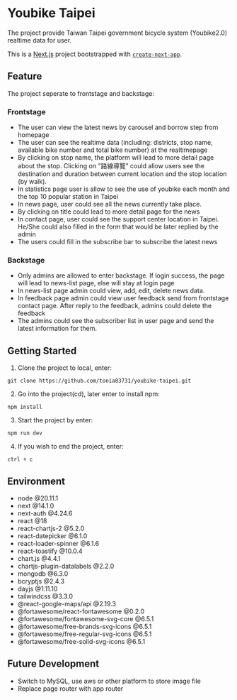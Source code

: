 # Youbike Taipei

The project provide Taiwan Taipei government bicycle system (Youbike2.0) realtime data for user.

This is a [Next.js](https://nextjs.org/) project bootstrapped with [`create-next-app`](https://github.com/vercel/next.js/tree/canary/packages/create-next-app).

## Feature

The project seperate to frontstage and backstage:

### Frontstage

- The user can view the latest news by carousel and borrow step from homepage
- The user can see the realtime data (including: districts, stop name, available bike number and total bike number) at the realtimepage
- By clicking on stop name, the platform will lead to more detail page about the stop. Clicking on "路線導覽" could allow users see the destination and duration between current location and the stop location (by walk).
- In statistics page user is allow to see the use of youbike each month and the top 10 popular station in Taipei
- In news page, user could see all the news currently take place.
- By clicking on title could lead to more detail page for the news
- In contact page, user could see the support center location in Taipei. He/She could also filled in the form that would be later replied by the admin
- The users could fill in the subscribe bar to subscribe the latest news

### Backstage

- Only admins are allowed to enter backstage. If login success, the page will lead to news-list page, else will stay at login page
- In news-list page admin could view, add, edit, delete news data.
- In feedback page admin could view user feedback send from frontstage contact page. After reply to the feedback, admins could delete the feedback
- The admins could see the subscriber list in user page and send the latest information for them.

## Getting Started

1. Clone the project to local, enter:

```
git clone https://github.com/tonia83731/youbike-taipei.git
```

2. Go into the project(cd), later enter to install npm:

```
npm install
```

3. Start the project by enter:

```
npm run dev
```

4. If you wish to end the project, enter:

```
ctrl + c
```

## Environment

- node @20.11.1
- next @14.1.0
- next-auth @4.24.6
- react @18
- react-chartjs-2 @5.2.0
- react-datepicker @6.1.0
- react-loader-spinner @6.1.6
- react-toastify @10.0.4
- chart.js @4.4.1
- chartjs-plugin-datalabels @2.2.0
- mongodb @6.3.0
- bcryptjs @2.4.3
- dayjs @1.11.10
- tailwindcss @3.3.0
- @react-google-maps/api @2.19.3
- @fortawesome/react-fontawesome @0.2.0
- @fortawesome/fontawesome-svg-core @6.5.1
- @fortawesome/free-brands-svg-icons @6.5.1
- @fortawesome/free-regular-svg-icons @6.5.1
- @fortawesome/free-solid-svg-icons @6.5.1

## Future Development

- Switch to MySQL, use aws or other platform to store image file
- Replace page router with app router
